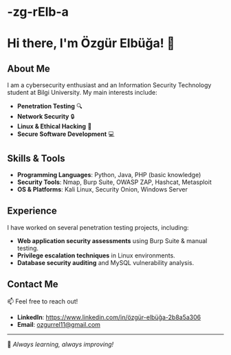 # -zg-rElb-a


# Hi there, I'm Özgür Elbüğa! 👋

## About Me
I am a cybersecurity enthusiast and an Information Security Technology student at Bilgi University. My main interests include:

- **Penetration Testing** 🔍
- **Network Security** 🔒
- **Linux & Ethical Hacking** 🐧
- **Secure Software Development** 💻

## Skills & Tools
- **Programming Languages**: Python, Java, PHP (basic knowledge)
- **Security Tools**: Nmap, Burp Suite, OWASP ZAP, Hashcat, Metasploit
- **OS & Platforms**: Kali Linux, Security Onion, Windows Server

## Experience
I have worked on several penetration testing projects, including:
- **Web application security assessments** using Burp Suite & manual testing.
- **Privilege escalation techniques** in Linux environments.
- **Database security auditing** and MySQL vulnerability analysis.

## Contact Me
📫 Feel free to reach out!
- **LinkedIn**: https://www.linkedin.com/in/özgür-elbüğa-2b8a5a306
- **Email**: ozgurrel11@gmail.com

---
🚀 *Always learning, always improving!*
